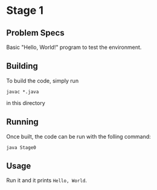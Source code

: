 # Stage 1

## Problem Specs

Basic "Hello, World!" program to test the environment.

## Building

To build the code, simply run
```
javac *.java
```
in this directory

## Running

Once built, the code can be run with the folling command:
```
java Stage0
```

## Usage

Run it and it prints `Hello, World`.
